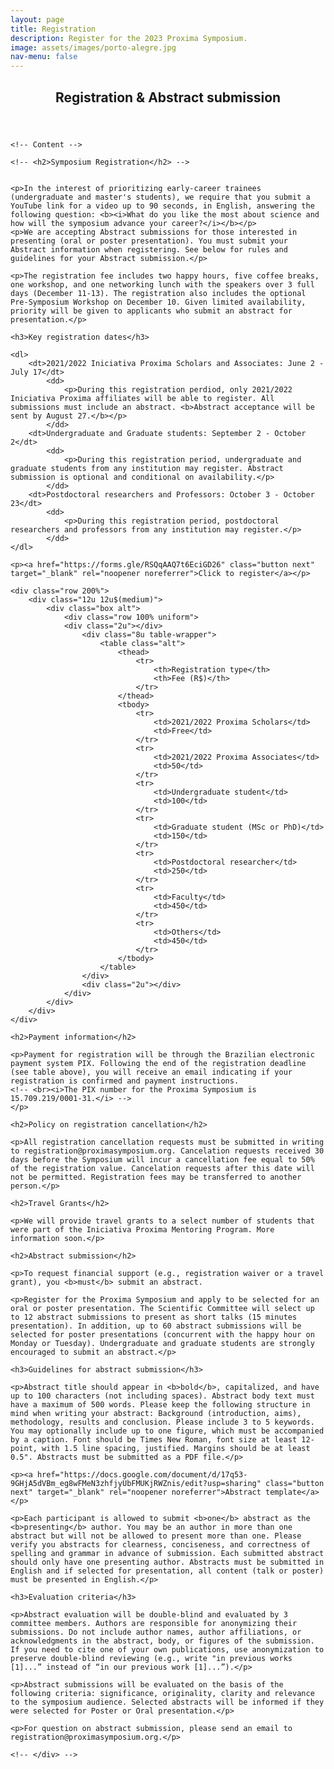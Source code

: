 ```yaml
---
layout: page
title: Registration
description: Register for the 2023 Proxima Symposium.
image: assets/images/porto-alegre.jpg
nav-menu: false
---
```


<!-- Main -->
<div id="main" class="alt">

<!-- One -->
<section id="one">
	<div class="inner">
	<header class="major">
		<h1>Registration & Abstract submission</h1>
	</header>

	<!-- Content -->
	
	<!-- <h2>Symposium Registration</h2> -->


	<p>In the interest of prioritizing early-career trainees (undergraduate and master's students), we require that you submit a YouTube link for a video up to 90 seconds, in English, answering the following question: <b><i>What do you like the most about science and how will the symposium advance your career?</i></b></p>
	<p>We are accepting Abstract submissions for those interested in presenting (oral or poster presentation). You must submit your Abstract information when registering. See below for rules and guidelines for your Abstract submission.</p>

	<p>The registration fee includes two happy hours, five coffee breaks, one workshop, and one networking lunch with the speakers over 3 full days (December 11-13). The registration also includes the optional Pre-Symposium Workshop on December 10. Given limited availability, priority will be given to applicants who submit an abstract for presentation.</p>

	<h3>Key registration dates</h3>

	<dl>
		<dt>2021/2022 Iniciativa Proxima Scholars and Associates: June 2 - July 17</dt>
			<dd>
				<p>During this registration perdiod, only 2021/2022 Iniciativa Proxima affiliates will be able to register. All submissions must include an abstract. <b>Abstract acceptance will be sent by August 27.</b></p>
			</dd>
		<dt>Undergraduate and Graduate students: September 2 - October 2</dt>
			<dd>
				<p>During this registration period, undergraduate and graduate students from any institution may register. Abstract submission is optional and conditional on availability.</p>
			</dd>
		<dt>Postdoctoral researchers and Professors: October 3 - October 23</dt>
			<dd>
				<p>During this registration period, postdoctoral researchers and professors from any institution may register.</p>
			</dd>
	</dl>
	
	<p><a href="https://forms.gle/RSQqAAQ7t6EciGD26" class="button next" target="_blank" rel="noopener noreferrer">Click to register</a></p>

	<div class="row 200%">
		<div class="12u 12u$(medium)">
			<div class="box alt">
				<div class="row 100% uniform">
				<div class="2u"></div>
					<div class="8u table-wrapper">
						<table class="alt">
							<thead>
								<tr>
									<th>Registration type</th>
									<th>Fee (R$)</th>
								</tr>
							</thead>
							<tbody>
								<tr>
									<td>2021/2022 Proxima Scholars</td>
									<td>Free</td>
								</tr>
								<tr>
									<td>2021/2022 Proxima Associates</td>
									<td>50</td>
								</tr>
								<tr>
									<td>Undergraduate student</td>
									<td>100</td>
								</tr>
								<tr>
									<td>Graduate student (MSc or PhD)</td>
									<td>150</td>
								</tr>
								<tr>
									<td>Postdoctoral researcher</td>
									<td>250</td>
								</tr>
								<tr>
									<td>Faculty</td>
									<td>450</td>
								</tr>
								<tr>
									<td>Others</td>
									<td>450</td>
								</tr>
							</tbody>
						</table>
					</div>
					<div class="2u"></div>
				</div>
			</div>
		</div>
	</div>

	<h2>Payment information</h2>

	<p>Payment for registration will be through the Brazilian electronic payment system PIX. Following the end of the registration deadline (see table above), you will receive an email indicating if your registration is confirmed and payment instructions.
	<!-- <br><i>The PIX number for the Proxima Symposium is 15.709.219/0001-31.</i> -->
	</p>

	<h2>Policy on registration cancellation</h2>

	<p>All registration cancellation requests must be submitted in writing to registration@proximasymposium.org. Cancelation requests received 30 days before the Symposium will incur a cancellation fee equal to 50% of the registration value. Cancelation requests after this date will not be permitted. Registration fees may be transferred to another person.</p>
	
	<h2>Travel Grants</h2>

	<p>We will provide travel grants to a select number of students that were part of the Iniciativa Proxima Mentoring Program. More information soon.</p>

	<h2>Abstract submission</h2>

	<p>To request financial support (e.g., registration waiver or a travel grant), you <b>must</b> submit an abstract.

	<p>Register for the Proxima Symposium and apply to be selected for an oral or poster presentation. The Scientific Committee will select up to 12 abstract submissions to present as short talks (15 minutes presentation). In addition, up to 60 abstract submissions will be selected for poster presentations (concurrent with the happy hour on Monday or Tuesday). Undergraduate and graduate students are strongly encouraged to submit an abstract.</p>

	<h3>Guidelines for abstract submission</h3>

	<p>Abstract title should appear in <b>bold</b>, capitalized, and have up to 100 characters (not including spaces). Abstract body text must have a maximum of 500 words. Please keep the following structure in mind when writing your abstract: Background (introduction, aims), methodology, results and conclusion. Please include 3 to 5 keywords. You may optionally include up to one figure, which must be accompanied by a caption. Font should be Times New Roman, font size at least 12-point, with 1.5 line spacing, justified. Margins should be at least 0.5". Abstracts must be submitted as a PDF file.</p>

	<p><a href="https://docs.google.com/document/d/17q53-9GHjA5dVBm_eg8wFMeN3zhfjyUbFMUKjRWZnis/edit?usp=sharing" class="button next" target="_blank" rel="noopener noreferrer">Abstract template</a></p>

	<p>Each participant is allowed to submit <b>one</b> abstract as the <b>presenting</b> author. You may be an author in more than one abstract but will not be allowed to present more than one. Please verify you abstracts for clearness, conciseness, and correctness of spelling and grammar in advance of submission. Each submitted abstract should only have one presenting author. Abstracts must be submitted in English and if selected for presentation, all content (talk or poster) must be presented in English.</p>

	<h3>Evaluation criteria</h3>

	<p>Abstract evaluation will be double-blind and evaluated by 3 committee members. Authors are responsible for anonymizing their submissions. Do not include author names, author affiliations, or acknowledgments in the abstract, body, or figures of the submission. If you need to cite one of your own publications, use anonymization to preserve double-blind reviewing (e.g., write "in previous works [1]...” instead of “in our previous work [1]...”).</p>

	<p>Abstract submissions will be evaluated on the basis of the following criteria: significance, originality, clarity and relevance to the symposium audience. Selected abstracts will be informed if they were selected for Poster or Oral presentation.</p>

	<p>For question on abstract submission, please send an email to registration@proximasymposium.org.</p>

	<!-- </div> -->
<!-- </section> -->
<!-- </div> -->